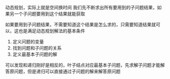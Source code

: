 动态规划，实际上就是空间换时间
我们先不断求出所有要用到的子问题结果，如果另一个子问题要用到这个结果就能获取

如果要用到子问题结果，不需要知道这个结果是怎么求的，只需要知道结果就可以，这也是满足动态规划解法的基本条件

1. 定义问题的变量
2. 找到问题和子问题的关系
3. 定义最基本子问题的解

可以发现和递归刚好是相反的，叶子结点对应最基本子问题，先求解子问题才能解答原问题，但是递归可以直接通过子问题的解来解答原问题